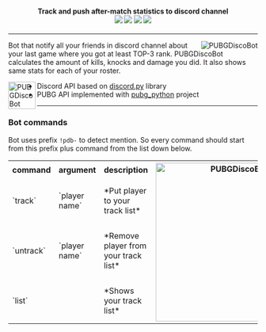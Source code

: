 <h4 align="center">
    Track and push after-match statistics to discord channel<br>
    <img src="https://img.shields.io/github/last-commit/glmn/PUBGDiscoBot?style=flat">
    <img src="https://img.shields.io/static/v1?label=library&message=discord.py&color=brightgreen&style=flat">
    <img src="https://img.shields.io/static/v1?label=library&message=pubg_python&color=brightgreen&style=flat">
    <img src="https://img.shields.io/discord/608550740612349952?label=discord&style=flat">  
</h4>

<hr>

<img src="https://raw.githubusercontent.com/glmn/PUBGDiscoBot/master/misc/logo.png" alt="PUBGDiscoBot" align="right">

Bot that notify all your friends in discord channel about your last game where you got at least TOP-3 rank. PUBGDiscoBot calculates the amount of kills, knocks and damage you did. It also shows same stats for each of your roster. 


<img src="https://raw.githubusercontent.com/glmn/PUBGDiscoBot/master/misc/helper.png" alt="PUBGDiscoBot" height="55" align="left">

* Discord API based on <a href="https://github.com/Rapptz/discord.py">discord.py</a> library
* PUBG API implemented with <a href="https://github.com/ramonsaraiva/pubg-python">pubg_python</a> project


<hr>

### Bot commands
Bot uses prefix `!pdb-` to detect mention. So every command should start from this prefix plus command from the list down below.


<table>
  <tr>
  <th class="tg-0pky">command</th>
  <th class="tg-0pky">argument</th>
  <th class="tg-0pky">description</th>
  <th class="tg-0lax" rowspan="4"><img width="320" alt="PUBGDiscoBot" src="https://raw.githubusercontent.com/glmn/PUBGDiscoBot/master/misc/commands.png" ></th>
  </tr>
  <tr>
    <td class="tg-0pky">`track`</td>
    <td class="tg-0pky">`player name`</td>
    <td class="tg-0pky">*Put player to your track list*</td>
  </tr>
  <tr>
    <td class="tg-0pky">`untrack`</td>
    <td class="tg-0pky">`player name`</td>
    <td class="tg-0pky">*Remove player from your track list*<br></td>
  </tr>
  <tr>
    <td class="tg-0pky">`list`</td>
    <td class="tg-0pky"></td>
    <td class="tg-0pky">*Shows your track list*<br></td>
  </tr>
</table>